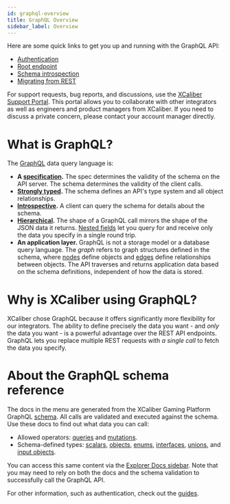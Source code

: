 ```yaml
---
id: graphql-overview
title: GraphQL Overview
sidebar_label: Overview
---
```


Here are some quick links to get you up and running with the GraphQL API:

* [Authentication](TODO)
* [Root endpoint](TODO)
* [Schema introspection](TODO)
* [Migrating from REST](TODO)

For support requests, bug reports, and discussions, use the [XCaliber Support Portal](https://support.xcaliber.com/). This portal allows you to collaborate with other integrators as well as engineers and product managers from XCaliber. If you need to discuss a private concern, please contact your account manager directly.

# What is GraphQL?
The [GraphQL](https://graphql.org/) data query language is:

* **A [specification](http://facebook.github.io/graphql/).** The spec determines the validity of the schema on the API server. The schema determines the validity of the client calls.
* **[Strongly typed](TODO).** The schema defines an API's type system and all object relationships.
* **[Introspective](TODO).** A client can query the schema for details about the schema.
* **[Hierarchical](TODO).** The shape of a GraphQL call mirrors the shape of the JSON data it returns. [Nested fields](TODO) let you query for and receive only the data you specify in a single round trip.
* **An application layer.** GraphQL is not a storage model or a database query language. The *graph* refers to graph structures defined in the schema, where [nodes](TODO) define objects and [edges](TODO) define relationships between objects. The API traverses and returns application data based on the schema definitions, independent of how the data is stored.

# Why is XCaliber using GraphQL?
XCaliber chose GraphQL because it offers significantly more flexibility for our integrators. The ability to define precisely the data you want - and *only* the data you want - is a powerful advantage over the REST API endpoints. GraphQL lets you replace multiple REST requests with *a single call* to fetch the data you specify.

# About the GraphQL schema reference
The docs in the menu are generated from the XCaliber Gaming Platform GraphQL [schema](TODO). All calls are validated and executed against the schema. Use these docs to find out what data you can call:

* Allowed operators: [queries](TODO) and [mutations](TODO).
* Schema-defined types: [scalars](TODO), [objects](TODO), [enums](TODO), [interfaces](TODO), [unions](TODO), and [input objects](TODO).

You can access this same content via the [Explorer Docs sidebar](TODO). Note that you may need to rely on both the docs and the schema validation to successfully call the GraphQL API.

For other information, such as authentication, check out the [guides](TODO).
